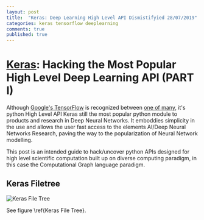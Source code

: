 ```yaml
---
layout: post
title:  "Keras: Deep Learning High Level API Dismistifyied 28/07/2019"
categories: keras tensorflow deeplearning
comments: true
published: true
---
```

# [Keras][kerasurl]: Hacking the Most Popular High Level Deep Learning API (PART I)

Although [Google's TensorFlow][tensorflowurl] is recognized between [one of many][dllibs], it's python High Level API Keras still the most popular python module to products and research in Deep Neural Networks. It emboddies simplicity in the use and allows the user fast access to the elements AI/Deep Neural Networks Research, paving the way to the popularization of Neural Network modelling.

This post is an intended guide to hack/uncover python APIs designed for high level scientific computation built up on diverse computing paradigm, in this case the Computational Graph language paradigm.



## Keras Filetree
![Keras File Tree](https://github.com/Uiuran/uiuran.github.io/tree/master/assets/kerasfiletree.png)

See figure \ref{Keras File Tree}.

[kerasurl]: https://github.com/keras-team/keras 
[tensorflowurl]: https://github.com/tensorflow
[dllibs]: https://en.wikipedia.org/wiki/Comparison_of_deep-learning_software#Deep-learning_software_by_name
[Keras File Tree]: https://github.com/Uiuran/uiuran.github.io/tree/master/assets/kerasfiletree.jpeg
